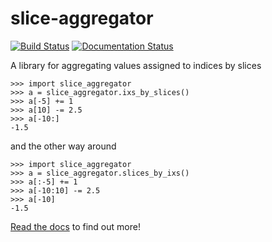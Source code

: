 # slice-aggregator

[![Build Status](https://travis-ci.org/bm371613/slice-aggregator.svg?branch=master)](https://travis-ci.org/bm371613/slice-aggregator)
[![Documentation Status](https://readthedocs.org/projects/slice-aggregator/badge/?version=latest)](http://slice-aggregator.readthedocs.io/en/latest/?badge=latest)

A library for aggregating values assigned to indices by slices

```pydocstring
>>> import slice_aggregator
>>> a = slice_aggregator.ixs_by_slices()
>>> a[-5] += 1
>>> a[10] -= 2.5
>>> a[-10:]
-1.5

```

and the other way around

```pydocstring
>>> import slice_aggregator
>>> a = slice_aggregator.slices_by_ixs()
>>> a[:-5] += 1
>>> a[-10:10] -= 2.5
>>> a[-10]
-1.5

```

[Read the docs](https://slice-aggregator.readthedocs.io/) to find out more!
